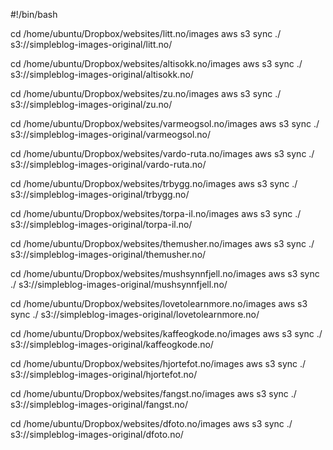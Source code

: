 #!/bin/bash

cd /home/ubuntu/Dropbox/websites/litt.no/images
aws s3 sync ./ s3://simpleblog-images-original/litt.no/

cd /home/ubuntu/Dropbox/websites/altisokk.no/images
aws s3 sync ./ s3://simpleblog-images-original/altisokk.no/

cd /home/ubuntu/Dropbox/websites/zu.no/images
aws s3 sync ./ s3://simpleblog-images-original/zu.no/

cd /home/ubuntu/Dropbox/websites/varmeogsol.no/images
aws s3 sync ./ s3://simpleblog-images-original/varmeogsol.no/

cd /home/ubuntu/Dropbox/websites/vardo-ruta.no/images
aws s3 sync ./ s3://simpleblog-images-original/vardo-ruta.no/

cd /home/ubuntu/Dropbox/websites/trbygg.no/images
aws s3 sync ./ s3://simpleblog-images-original/trbygg.no/

cd /home/ubuntu/Dropbox/websites/torpa-il.no/images
aws s3 sync ./ s3://simpleblog-images-original/torpa-il.no/

cd /home/ubuntu/Dropbox/websites/themusher.no/images
aws s3 sync ./ s3://simpleblog-images-original/themusher.no/

cd /home/ubuntu/Dropbox/websites/mushsynnfjell.no/images
aws s3 sync ./ s3://simpleblog-images-original/mushsynnfjell.no/

cd /home/ubuntu/Dropbox/websites/lovetolearnmore.no/images
aws s3 sync ./ s3://simpleblog-images-original/lovetolearnmore.no/

cd /home/ubuntu/Dropbox/websites/kaffeogkode.no/images
aws s3 sync ./ s3://simpleblog-images-original/kaffeogkode.no/

cd /home/ubuntu/Dropbox/websites/hjortefot.no/images
aws s3 sync ./ s3://simpleblog-images-original/hjortefot.no/

cd /home/ubuntu/Dropbox/websites/fangst.no/images
aws s3 sync ./ s3://simpleblog-images-original/fangst.no/

cd /home/ubuntu/Dropbox/websites/dfoto.no/images
aws s3 sync ./ s3://simpleblog-images-original/dfoto.no/
